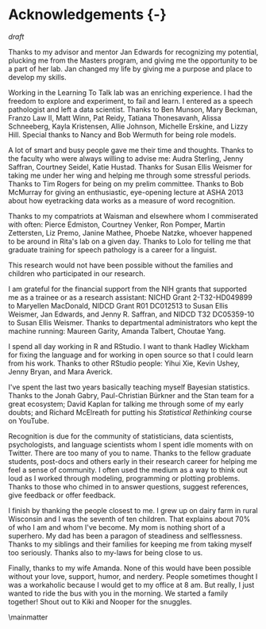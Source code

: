 
Acknowledgements {-}
========================================================================

*draft*

Thanks to my advisor and mentor Jan Edwards for recognizing my potential,
plucking me from the Masters program, and giving me the opportunity to
be a part of her lab. Jan changed my life by giving me a purpose and
place to develop my skills.

Working in the Learning To Talk lab was an enriching experience. I had
the freedom to explore and experiment, to fail and learn. I entered
as a speech pathologist and left a data scientist. Thanks to Ben Munson,
Mary Beckman, Franzo Law II, Matt Winn, Pat Reidy, Tatiana Thonesavanh,
Alissa Schneeberg, Kayla Kristensen, Allie Johnson, Michelle Erskine,
and Lizzy Hill. Special thanks to Nancy and Bob Wermuth for being role
models. 

A lot of smart and busy people gave me their time and thoughts. Thanks
to the faculty who were always willing to advise me: Audra Sterling,
Jenny Saffran, Courtney Seidel, Katie Hustad. Thanks for Susan Ellis
Weismer for taking me under her wing and helping me through some
stressful periods. Thanks to Tim Rogers for being on my prelim
committee. Thanks to Bob McMurray for giving an enthusiastic,
eye-opening lecture at ASHA 2013 about how eyetracking data works as a
measure of word recognition. 

Thanks to my compatriots at Waisman and elsewhere whom I commiserated
with often: Pierce Edmiston, Courtney Venker, Ron Pomper, Martin
Zettersten, Liz Premo, Janine Mathee, Phoebe Natzke, whoever happened to
be around in Rita's lab on a given day. Thanks to Lolo for telling me
that graduate training for speech pathology is a career for a linguist.

This research would not have been possible without the families and
children who participated in our research. 

I am grateful for the financial support from the NIH grants that
supported me as a trainee or as a research assistant: NICHD
Grant 2-T32-HD049899 to Maryellen MacDonald, NIDCD Grant R01 DC012513 to
Susan Ellis Weismer, Jan Edwards, and Jenny R. Saffran, and NIDCD T32
DC05359-10 to Susan Ellis Weismer. Thanks to departmental administrators
who kept the machine running: Maureen Garity, Amanda Talbert, Choutae
Yang.

I spend all day working in R and RStudio. I want to thank Hadley Wickham
for fixing the language and for working in open source so that I could learn
from his work. Thanks to other RStudio people: Yihui Xie, Kevin Ushey,
Jenny Bryan, and Mara Averick.

I've spent the last two years basically teaching myself Bayesian
statistics. Thanks to the Jonah Gabry, Paul-Christian Bürkner and the
Stan team for a great ecosystem; David Kaplan for talking me through
some of my early doubts; and Richard McElreath for putting his
*Statistical Rethinking* course on YouTube.

Recognition is due for the community of statisticians, data scientists,
psychologists, and language scientists whom I spent idle moments with on
Twitter. There are too many of you to name. Thanks to the fellow
graduate students, post-docs and others early in their research career
for helping me feel a sense of community. I often used the medium as a
way to think out loud as I worked through modeling, programming or
plotting problems. Thanks to those who chimed in to answer questions,
suggest references, give feedback or offer feedback.

I finish by thanking the people closest to me. I grew up on dairy farm
in rural Wisconsin and I was the seventh of ten children. That explains
about 70% of who I am and whom I've become. My mom is nothing short of a
superhero. My dad has been a paragon of steadiness and selflessness.
Thanks to my siblings and their families for keeping me from taking
myself too seriously. Thanks also to my-laws for being close to us.

Finally, thanks to my wife Amanda. None of this would have been possible
without your love, support, humor, and nerdery. People sometimes thought
I was a workaholic because I would get to my office at 8 am. But really,
I just wanted to ride the bus with you in the morning. We started a
family together! Shout out to Kiki and Nooper for the snuggles. 

\mainmatter
